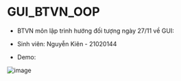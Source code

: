 # GUI_BTVN_OOP

- BTVN môn lập trình hướng đối tượng ngày 27/11 về GUI:
- Sinh viên: Nguyễn Kiên - 21020144

- Demo:

![image](https://github.com/kionnguyen/GUI_BTVN_OOP/assets/97714921/794c7c64-9450-450a-a916-6be92f78fae9)
